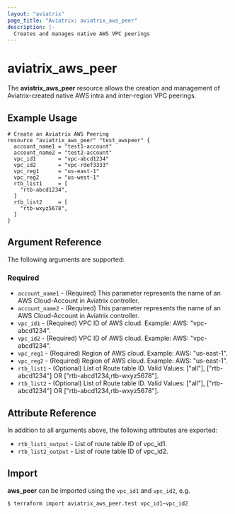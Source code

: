 ```yaml
---
layout: "aviatrix"
page_title: "Aviatrix: aviatrix_aws_peer"
description: |-
  Creates and manages native AWS VPC peerings
---
```


# aviatrix_aws_peer

The **aviatrix_aws_peer** resource allows the creation and management of Aviatrix-created native AWS intra and inter-region VPC peerings.

## Example Usage

```hcl
# Create an Aviatrix AWS Peering
resource "aviatrix_aws_peer" "test_awspeer" {
  account_name1 = "test1-account"
  account_name2 = "test2-account"
  vpc_id1       = "vpc-abcd1234"
  vpc_id2       = "vpc-rdef3333"
  vpc_reg1      = "us-east-1"
  vpc_reg2      = "us-west-1"
  rtb_list1     = [
    "rtb-abcd1234",
  ]
  rtb_list2     = [
    "rtb-wxyz5678",
  ]
}
```

## Argument Reference

The following arguments are supported:

### Required
* `account_name1` - (Required) This parameter represents the name of an AWS Cloud-Account in Aviatrix controller.
* `account_name2` - (Required) This parameter represents the name of an AWS Cloud-Account in Aviatrix controller.
* `vpc_id1` - (Required) VPC ID of AWS cloud. Example: AWS: "vpc-abcd1234".
* `vpc_id2` - (Required) VPC ID of AWS cloud. Example: AWS: "vpc-abcd1234".
* `vpc_reg1` - (Required) Region of AWS cloud. Example: AWS: "us-east-1".
* `vpc_reg2` - (Required) Region of AWS cloud. Example: AWS: "us-east-1".
* `rtb_list1` - (Optional) List of Route table ID. Valid Values: ["all"], ["rtb-abcd1234"] OR ["rtb-abcd1234,rtb-wxyz5678"].
* `rtb_list2` - (Optional) List of Route table ID. Valid Values: ["all"], ["rtb-abcd1234"] OR ["rtb-abcd1234,rtb-wxyz5678"].

## Attribute Reference

In addition to all arguments above, the following attributes are exported:

* `rtb_list1_output` - List of route table ID of vpc_id1.
* `rtb_list2_output` - List of route table ID of vpc_id2.

## Import

**aws_peer** can be imported using the `vpc_id1` and `vpc_id2`, e.g.

```
$ terraform import aviatrix_aws_peer.test vpc_id1~vpc_id2
```
